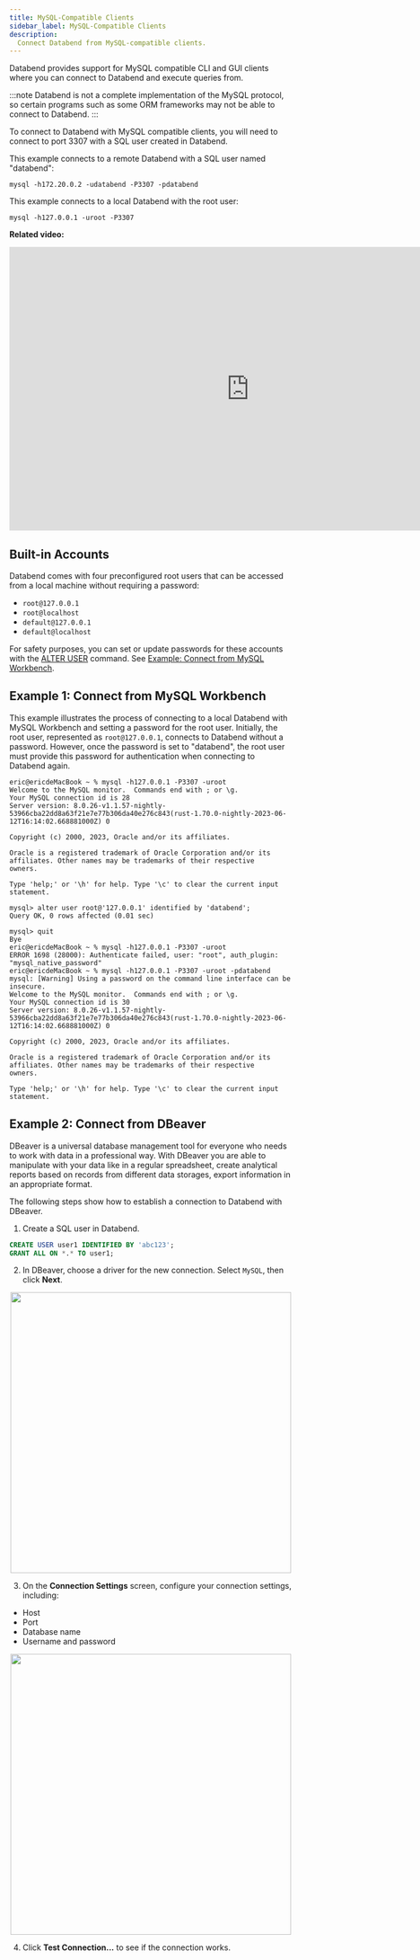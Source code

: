 ```yaml
---
title: MySQL-Compatible Clients
sidebar_label: MySQL-Compatible Clients
description:
  Connect Databend from MySQL-compatible clients.
---
```


Databend provides support for MySQL compatible CLI and GUI clients where you can connect to Databend and execute queries from.

:::note
Databend is not a complete implementation of the MySQL protocol, so certain programs such as some ORM frameworks may not be able to connect to Databend.
:::

To connect to Databend with MySQL compatible clients, you will need to connect to port 3307 with a SQL user created in Databend. 

This example connects to a remote Databend with a SQL user named "databend":

```shell
mysql -h172.20.0.2 -udatabend -P3307 -pdatabend
```

This example connects to a local Databend with the root user:

```shell
mysql -h127.0.0.1 -uroot -P3307 
```

**Related video:**

<iframe width="853" height="505" className="iframe-video" src="https://www.youtube.com/embed/3cFmGvtU-ws" title="YouTube video player" frameBorder="0" allow="accelerometer; autoplay; clipboard-write; encrypted-media; gyroscope; picture-in-picture; web-share" allowFullScreen></iframe>

## Built-in Accounts

Databend comes with four preconfigured root users that can be accessed from a local machine without requiring a password:

- `root@127.0.0.1`
- `root@localhost`
- `default@127.0.0.1`
- `default@localhost`

For safety purposes, you can set or update passwords for these accounts with the [ALTER USER](../../14-sql-commands/00-ddl/30-user/03-user-alter-user.md) command. See [Example: Connect from MySQL Workbench](#example-connect-from-mysql-workbench).

## Example 1: Connect from MySQL Workbench

This example illustrates the process of connecting to a local Databend with MySQL Workbench and setting a password for the root user. Initially, the root user, represented as `root@127.0.0.1`, connects to Databend without a password. However, once the password is set to "databend", the root user must provide this password for authentication when connecting to Databend again.

```shell
eric@ericdeMacBook ~ % mysql -h127.0.0.1 -P3307 -uroot
Welcome to the MySQL monitor.  Commands end with ; or \g.
Your MySQL connection id is 28
Server version: 8.0.26-v1.1.57-nightly-53966cba22dd8a63f21e7e77b306da40e276c843(rust-1.70.0-nightly-2023-06-12T16:14:02.668881000Z) 0

Copyright (c) 2000, 2023, Oracle and/or its affiliates.

Oracle is a registered trademark of Oracle Corporation and/or its
affiliates. Other names may be trademarks of their respective
owners.

Type 'help;' or '\h' for help. Type '\c' to clear the current input statement.

mysql> alter user root@'127.0.0.1' identified by 'databend';
Query OK, 0 rows affected (0.01 sec)

mysql> quit
Bye
eric@ericdeMacBook ~ % mysql -h127.0.0.1 -P3307 -uroot
ERROR 1698 (28000): Authenticate failed, user: "root", auth_plugin: "mysql_native_password"
eric@ericdeMacBook ~ % mysql -h127.0.0.1 -P3307 -uroot -pdatabend
mysql: [Warning] Using a password on the command line interface can be insecure.
Welcome to the MySQL monitor.  Commands end with ; or \g.
Your MySQL connection id is 30
Server version: 8.0.26-v1.1.57-nightly-53966cba22dd8a63f21e7e77b306da40e276c843(rust-1.70.0-nightly-2023-06-12T16:14:02.668881000Z) 0

Copyright (c) 2000, 2023, Oracle and/or its affiliates.

Oracle is a registered trademark of Oracle Corporation and/or its
affiliates. Other names may be trademarks of their respective
owners.

Type 'help;' or '\h' for help. Type '\c' to clear the current input statement.
```

## Example 2: Connect from DBeaver

DBeaver is a universal database management tool for everyone who needs to work with data in a professional way. With DBeaver you are able to manipulate with your data like in a regular spreadsheet, create analytical reports based on records from different data storages, export information in an appropriate format.

The following steps show how to establish a connection to Databend with DBeaver.

1. Create a SQL user in Databend.

```sql
CREATE USER user1 IDENTIFIED BY 'abc123';
GRANT ALL ON *.* TO user1;
```

2. In DBeaver, choose a driver for the new connection. Select `MySQL`, then click **Next**.

<p align="center">
<img src="https://datafuse-1253727613.cos.ap-hongkong.myqcloud.com/integration/ingegration-dbeaver-connection-1.png" width="500"/>
</p>

3. On the **Connection Settings** screen, configure your connection settings, including:
  * Host
  * Port
  * Database name
  * Username and password

<p align="center">
<img src="https://datafuse-1253727613.cos.ap-hongkong.myqcloud.com/integration/ingegration-dbeaver-connection-2.png" width="500"/>
</p>

4. Click **Test Connection...** to see if the connection works.